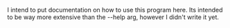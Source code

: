 I intend to put documentation on how to use this program here.
Its intended to be way more extensive than the --help arg, however I didn't write it yet.